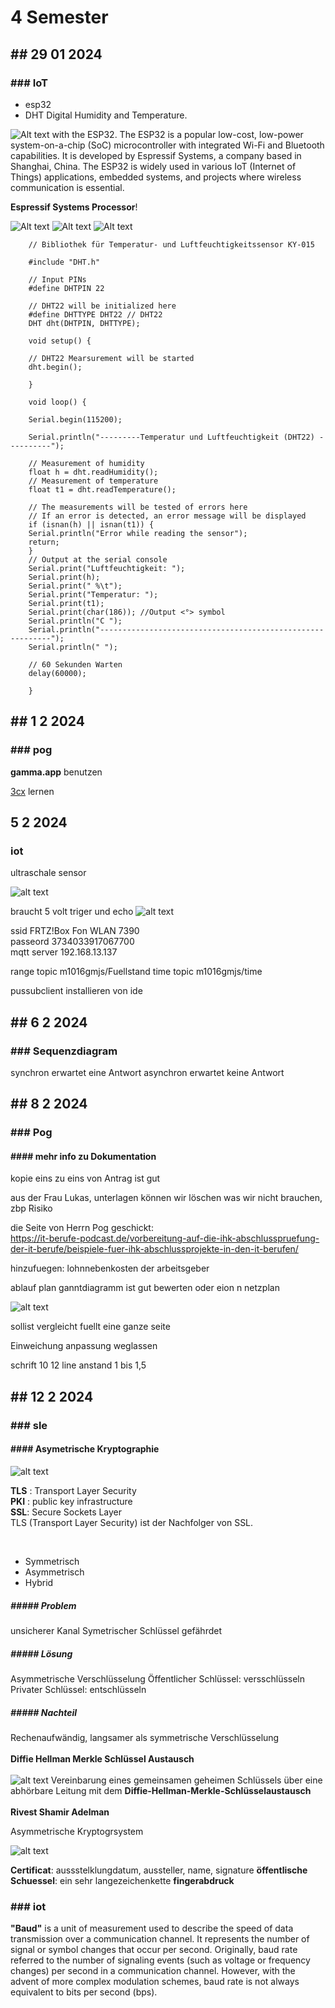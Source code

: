 <link rel="stylesheet" type="text/css" href="styles.css">

# 4 Semester

## ## 29 01 2024

### ### IoT

- esp32
- DHT Digital Humidity and Temperature.

![Alt text](img/img4/esp.jpg)
with the ESP32. The ESP32 is a popular low-cost, low-power system-on-a-chip (SoC) microcontroller with integrated Wi-Fi and Bluetooth capabilities. It is developed by Espressif Systems, a company based in Shanghai, China. The ESP32 is widely used in various IoT (Internet of Things) applications, embedded systems, and projects where wireless communication is essential.

**Espressif Systems Processor**!

![Alt text](img/img4/dht.jpg)
![Alt text](img/img4/DHT22_Pinout.JPG)
![Alt text](img/img4/ESP32_WROOM_Pinout.JPG)

        // Bibliothek für Temperatur- und Luftfeuchtigkeitssensor KY-015

        #include "DHT.h"

        // Input PINs
        #define DHTPIN 22

        // DHT22 will be initialized here
        #define DHTTYPE DHT22 // DHT22
        DHT dht(DHTPIN, DHTTYPE);

        void setup() {

        // DHT22 Mearsurement will be started
        dht.begin();

        }

        void loop() {

        Serial.begin(115200);

        Serial.println("---------Temperatur und Luftfeuchtigkeit (DHT22) ----------");

        // Measurement of humidity
        float h = dht.readHumidity();
        // Measurement of temperature
        float t1 = dht.readTemperature();

        // The measurements will be tested of errors here
        // If an error is detected, an error message will be displayed
        if (isnan(h) || isnan(t1)) {
        Serial.println("Error while reading the sensor");
        return;
        }
        // Output at the serial console
        Serial.print("Luftfeuchtigkeit: ");
        Serial.print(h);
        Serial.print(" %\t");
        Serial.print("Temperatur: ");
        Serial.print(t1);
        Serial.print(char(186)); //Output <°> symbol
        Serial.println("C ");
        Serial.println("-----------------------------------------------------------");
        Serial.println(" ");

        // 60 Sekunden Warten
        delay(60000);

        }

## ## 1 2 2024

### ### pog

**gamma.app** benutzen

[3cx](https://www.3cx.de/) lernen

## 5 2 2024

### iot

ultraschale sensor

![alt text](img/img4/ultraschale.jpg)

braucht 5 volt
triger und echo
![alt text](img/img4/us.png)

ssid FRTZ!Box Fon WLAN 7390  
passeord 3734033917067700  
mqtt server 192.168.13.137

range topic m1016gmjs/Fuellstand
time topic m1016gmjs/time

pussubclient installieren von ide

## ## 6 2 2024

### ### Sequenzdiagram

synchron erwartet eine Antwort
asynchron erwartet keine Antwort

## ## 8 2 2024

### ### Pog

#### #### mehr info zu Dokumentation

kopie eins zu eins von Antrag ist gut  

aus der Frau Lukas, unterlagen können wir löschen was wir nicht brauchen, zbp Risiko  

die Seite von Herrn Pog geschickt:  
https://it-berufe-podcast.de/vorbereitung-auf-die-ihk-abschlusspruefung-der-it-berufe/beispiele-fuer-ihk-abschlussprojekte-in-den-it-berufen/
  
hinzufuegen: lohnnebenkosten der arbeitsgeber  

ablauf plan ganntdiagramm ist gut bewerten oder eion n netzplan  

![alt text](img/img4/Image.png)

sollist vergleicht fuellt eine ganze seite  

Einweichung anpassung weglassen

schrift 10 12
line anstand 1 bis 1,5

## ## 12 2 2024

### ### sle

#### #### Asymetrische Kryptographie

![alt text](img/img4/Tales_from_the_Crypt_Radio_Show.jpg)

**TLS** : Transport Layer Security  
**PKI** : public key infrastructure  
**SSL**: Secure Sockets Layer  
TLS (Transport Layer Security) ist der Nachfolger von SSL.

&nbsp;

- Symmetrisch  
- Asymmetrisch  
- Hybrid  

##### ##### Problem

unsicherer Kanal
Symetrischer Schlüssel gefährdet

##### ##### Lösung

Asymmetrische Verschlüsselung
Öffentlicher Schlüssel: versschlüsseln
Privater Schlüssel: entschlüsseln

##### ##### Nachteil

Rechenaufwändig, langsamer als symmetrische Verschlüsselung  
&nbsp;   
**Diffie Hellman Merkle Schlüssel Austausch**  
&nbsp;  
![alt text](img/img4/Public_key_shared_secret.svg.png)
Vereinbarung eines gemeinsamen geheimen Schlüssels über eine abhörbare Leitung mit dem **Diffie-Hellman-Merkle-Schlüsselaustausch**  
&nbsp;  
**Rivest Shamir Adelman**

Asymmetrische Kryptogrsystem 

![alt text](img/img4/Screenshot01002.png)
&nbsp;  

**Certificat**: aussstelklungdatum, aussteller, name, signature
**öffentlische Schuessel**: ein sehr langezeichenkette
**fingerabdruck**

### ### iot

**"Baud"** is a unit of measurement used to describe the speed of data transmission over a communication channel. It represents the number of signal or symbol changes that occur per second. Originally, baud rate referred to the number of signaling events (such as voltage or frequency changes) per second in a communication channel. However, with the advent of more complex modulation schemes, baud rate is not always equivalent to bits per second (bps).